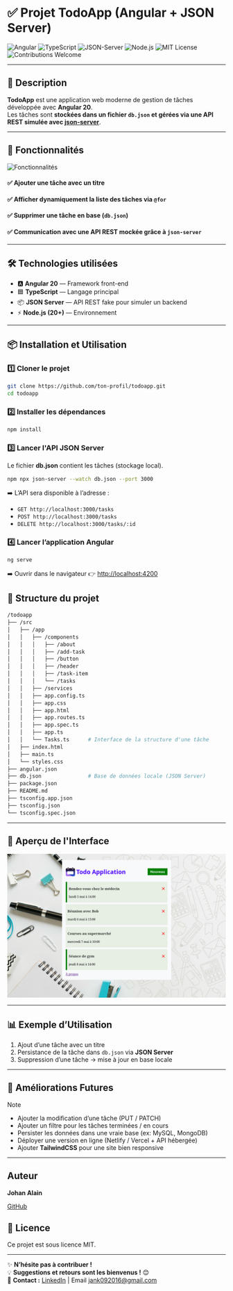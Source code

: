 

# ✅ Projet TodoApp (Angular + JSON Server)

![Angular](https://img.shields.io/badge/Angular-20-red?style=for-the-badge&logo=angular) ![TypeScript](https://img.shields.io/badge/TypeScript-Lang-blue?style=for-the-badge&logo=typescript) ![JSON-Server](https://img.shields.io/badge/JSON--Server-Mock%20API-orange?style=for-the-badge&logo=json) ![Node.js](https://img.shields.io/badge/Node.js-22-green?style=for-the-badge&logo=node.js) ![MIT License](https://img.shields.io/badge/License-MIT-yellow?style=for-the-badge) ![Contributions Welcome](https://img.shields.io/badge/Contributions-Welcome-brightgreen?style=for-the-badge)

---

## 📖 Description
**TodoApp** est une application web moderne de gestion de tâches développée avec **Angular 20**.  
Les tâches sont **stockées dans un fichier `db.json` et gérées via une API REST simulée avec [json-server](https://github.com/typicode/json-server)**.  

---

## 🚀 Fonctionnalités

![Fonctionnalités](./public/features.png "Fonctionnalités TodoApp")

#### ✅ Ajouter une tâche avec un titre  
#### ✅ Afficher dynamiquement la liste des tâches via `@for`  
#### ✅ Supprimer une tâche en base (`db.json`)  
#### ✅ Communication avec une **API REST mockée** grâce à `json-server`  

---

## 🛠️ Technologies utilisées
- 🅰️ **Angular 20** — Framework front-end  
- 🟦 **TypeScript** — Langage principal  
- 📦 **JSON Server** — API REST fake pour simuler un backend  
- ⚡ **Node.js (20+)** — Environnement 

---

## 📦 Installation et Utilisation

### 1️⃣ Cloner le projet
```sh
git clone https://github.com/ton-profil/todoapp.git
cd todoapp

```

### 2️⃣ Installer les dépendances
```sh
npm install
```

### 3️⃣ Lancer l'API JSON Server

Le fichier __db.json__ contient les tâches (stockage local). 
```sh
npm npx json-server --watch db.json --port 3000
```

➡️ L’API sera disponible à l’adresse :
-   `GET http://localhost:3000/tasks`
-   `POST http://localhost:3000/tasks`
-   `DELETE http://localhost:3000/tasks/:id`

### 4️⃣ Lancer l’application Angular
```sh
ng serve
```

➡️ Ouvrir dans le navigateur 👉 [http://localhost:4200](http://localhost:4200)

## 📂 Structure du projet
```bash
/todoapp
├── /src
│   ├── /app
│   │   ├── /components
│   │   │   ├── /about
│   │   │   ├── /add-task
│   │   │   ├── /button
│   │   │   ├── /header
│   │   │   ├── /task-item
│   │   │   └── /tasks
│   │   ├── /services
│   │   ├── app.config.ts
│   │   ├── app.css
│   │   ├── app.html
│   │   ├── app.routes.ts
│   │   ├── app.spec.ts
│   │   ├── app.ts
│   │   └── Tasks.ts      # Interface de la structure d'une tâche
│   ├── index.html
│   ├── main.ts
│   └── styles.css
├── angular.json
├── db.json               # Base de données locale (JSON Server)
├── package.json
├── README.md
├── tsconfig.app.json
├── tsconfig.json
└── tsconfig.spec.json
```

---

## 🎨 Aperçu de l'Interface
![Interface](./public/apercu.png "Interface de l'application")

---

## 📊 Exemple d’Utilisation

1.  Ajout d’une tâche avec un titre
2.  Persistance de la tâche dans `db.json` via **JSON Server**
3.  Suppression d’une tâche → mise à jour en base locale

----------

## 🔮 Améliorations Futures

> [!NOTE]
> 
> -   Ajouter la modification d’une tâche (PUT / PATCH)
> -   Ajouter un filtre pour les tâches terminées / en cours
> -   Persister les données dans une vraie base (ex: MySQL, MongoDB)
> -   Déployer une version en ligne (Netlify / Vercel + API hébergée)
> -   Ajouter **TailwindCSS** pour une site bien responsive
>     
----------

## Auteur
**Johan Alain**

[GitHub](https://github.com/johanalain11/)

## 📜 Licence

Ce projet est sous licence MIT.

----------

✨ **N’hésite pas à contribuer !**  
💡 **Suggestions et retours sont les bienvenus !** 😊  
📩 **Contact :** [LinkedIn](www.linkedin.com/in/johanalain11) | Email [jank092016@gmail.com](mailto:jank092016@gmail.com)

